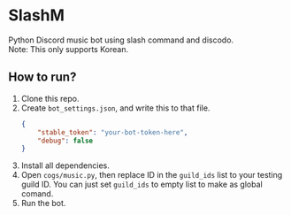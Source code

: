 # SlashM
Python Discord music bot using slash command and discodo.  
Note: This only supports Korean.

## How to run?
1. Clone this repo.
2. Create `bot_settings.json`, and write this to that file.
    ```json
    {
        "stable_token": "your-bot-token-here",
        "debug": false
    }
    ```
3. Install all dependencies.
4. Open `cogs/music.py`, then replace ID in the `guild_ids` list to your testing guild ID.
You can just set `guild_ids` to empty list to make as global comand.
5. Run the bot.
